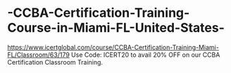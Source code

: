 # -CCBA-Certification-Training-Course-in-Miami-FL-United-States-
https://www.icertglobal.com/course/CCBA-Certification-Training-Miami-FL/Classroom/63/179             Use Code: ICERT20 to avail 20% OFF on our CCBA Certification Classroom Training.
